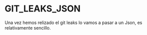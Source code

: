 # GIT_LEAKS_JSON

Una vez hemos relizado el git leaks lo vamos a pasar a un Json, es relativamente sencillo.
